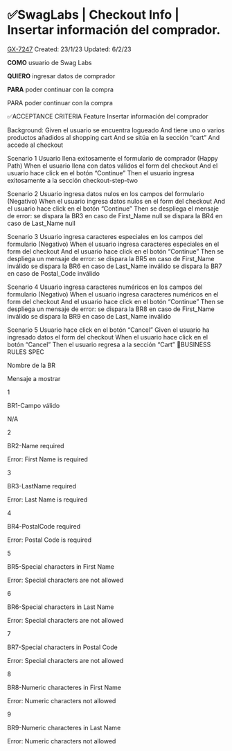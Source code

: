 # ✅SwagLabs | Checkout Info | Insertar información del comprador.

[GX-7247](https://upexgalaxy9.atlassian.net/browse/GX-7247) Created: 23/1/23 Updated: 6/2/23

**COMO** usuario de Swag Labs

**QUIERO** ingresar datos de comprador

**PARA** poder continuar con la compra

PARA poder continuar con la compra

✅ACCEPTANCE CRITERIA
Feature Insertar información del comprador

Background: 
  Given el usuario se encuentra logueado
  And tiene uno o varios productos añadidos al shopping cart
  And se sitúa en la sección “cart”
  And accede  al checkout

Scenario 1 Usuario llena exitosamente el formulario de comprador (Happy Path)
  When el usuario llena con datos válidos el form del checkout
  And el usuario hace click en el botón “Continue”
  Then el usuario ingresa exitosamente a la sección checkout-step-two
  
Scenario 2 Usuario ingresa datos nulos en los campos del formulario (Negativo)
  When el usuario ingresa datos nulos en el form del checkout
  And el usuario hace click en el botón “Continue”
  Then se despliega el mensaje de error:
      se dispara la BR3 en caso de First_Name null
      se dispara la BR4 en caso de Last_Name null
  
Scenario 3 Usuario ingresa caracteres especiales en los campos del formulario (Negativo)
  When el usuario ingresa caracteres especiales en el form del checkout
  And el usuario hace click en el botón “Continue”
  Then se despliega un mensaje de error:
      se dispara la BR5 en caso de First_Name inválido
      se dispara la BR6 en caso de Last_Name inválido
      se dispara la BR7 en caso de Postal_Code inválido
  
Scenario 4 Usuario ingresa caracteres numéricos en los campos del formulario (Negativo)
  When el usuario ingresa caracteres numéricos en el form del checkout
  And el usuario hace click en el botón “Continue”
  Then se despliega un mensaje de error:
      se dispara la BR8 en caso de First_Name inválido
      se dispara la BR9 en caso de Last_Name inválido
  
Scenario 5 Usuario hace click en el botón “Cancel”
  Given el usuario ha ingresado datos el form del checkout
  When el usuario hace click en el botón “Cancel” 
  Then el usuario regresa a la sección “Cart”
  🚩BUSINESS RULES SPEC
 

Nombre de la BR

Mensaje a mostrar

1

BR1-Campo válido

N/A

2

BR2-Name required

Error: First Name is required

3

BR3-LastName required

Error: Last Name is required

4

BR4-PostalCode required

Error: Postal Code is required

5

BR5-Special characters in First Name

Error: Special characters are not allowed

6

BR6-Special characters in Last Name

Error: Special characters are not allowed

7

BR7-Special characters in Postal Code

Error: Special characters are not allowed

8

BR8-Numeric characteres in First Name

Error: Numeric characters not allowed

9

BR9-Numeric characteres in Last Name

Error: Numeric characters not allowed

